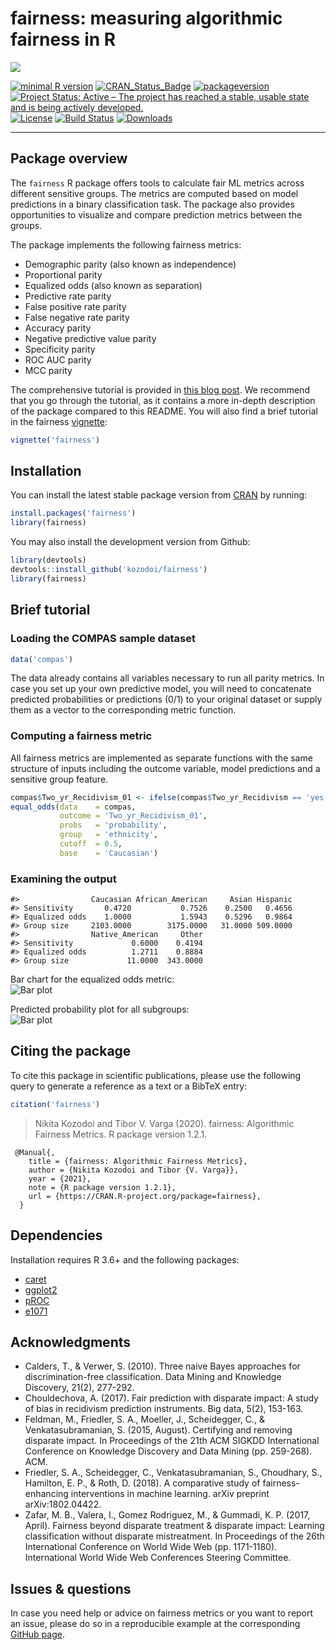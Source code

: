 # fairness: measuring algorithmic fairness in R

![](https://kozodoi.me/images/covers/fairness.png)

[![minimal R version](https://img.shields.io/badge/R%3E%3D-3.6.0-6666ff.svg)](https://cran.r-project.org/)
[![CRAN_Status_Badge](https://www.r-pkg.org/badges/version/fairness)](https://www.r-pkg.org/badges/version/fairness)
[![packageversion](https://img.shields.io/badge/Package%20version-1.2.2-orange.svg)](commits/master)
[![Project Status: Active – The project has reached a stable, usable state and is being actively developed.](https://www.repostatus.org/badges/latest/active.svg)](https://www.repostatus.org/#active)
[![License](https://img.shields.io/github/license/mashape/apistatus.svg)](http://choosealicense.com/licenses/mit/)
[![Build Status](https://travis-ci.org/kozodoi/Fairness.svg?branch=master)](https://travis-ci.com/kozodoi/Fairness)
[![Downloads](https://cranlogs.r-pkg.org/badges/fairness)](https://cran.rstudio.com/web/packages/fairness/index.html)

---

## Package overview

The `fairness` R package offers tools to calculate fair ML metrics across different sensitive groups. The metrics are computed based on model predictions in a binary classification task. The package also provides opportunities to visualize and compare prediction metrics between the groups.

The package implements the following fairness metrics:
- Demographic parity (also known as independence)
- Proportional parity
- Equalized odds (also known as separation)
- Predictive rate parity
- False positive rate parity
- False negative rate parity
- Accuracy parity
- Negative predictive value parity
- Specificity parity
- ROC AUC parity
- MCC parity

The comprehensive tutorial is provided in [this blog post](https://kozodoi.me/r/fairness/packages/2020/05/01/fairness-tutorial.html). We recommend that you go through the tutorial, as it contains a more in-depth description of the package compared to this README. You will also find a brief tutorial in the fairness [vignette](https://github.com/kozodoi/fairness/blob/master/vignettes/fairness.Rmd):

```r
vignette('fairness')
```

## Installation

You can install the latest stable package version from [CRAN](https://cran.r-project.org/package=fairness) by running:

```r
install.packages('fairness')
library(fairness)
```

You may also install the development version from Github:

```r
library(devtools)
devtools::install_github('kozodoi/fairness')
library(fairness)
```

## Brief tutorial

### Loading the COMPAS sample dataset

```r
data('compas')
```

The data already contains all variables necessary to run all parity metrics. In case you set up your own predictive model, you will need to concatenate predicted probabilities or predictions (0/1) to your original dataset or supply them as a vector to the corresponding metric function.

### Computing a fairness metric

All fairness metrics are implemented as separate functions with the same structure of inputs including the outcome variable, model predictions and a sensitive group feature.

```r
compas$Two_yr_Recidivism_01 <- ifelse(compas$Two_yr_Recidivism == 'yes', 1, 0)
equal_odds(data    = compas,
           outcome = 'Two_yr_Recidivism_01',
           probs   = 'probability',
           group   = 'ethnicity',
           cutoff  = 0.5,
           base    = 'Caucasian')
```

### Examining the output

```
#>                Caucasian African_American     Asian Hispanic
#> Sensitivity       0.4720           0.7526    0.2500   0.4656
#> Equalized odds    1.0000           1.5943    0.5296   0.9864
#> Group size     2103.0000        3175.0000   31.0000 509.0000
#>                Native_American     Other
#> Sensitivity             0.6000    0.4194
#> Equalized odds          1.2711    0.8884
#> Group size             11.0000  343.0000
```

Bar chart for the equalized odds metric:    
![Bar plot](man/figures/Plot_bar.png)

Predicted probability plot for all subgroups:    
![Bar plot](man/figures/Plot_prob.png)


## Citing the package

To cite this package in scientific publications, please use the following query to generate a reference as a text or a BibTeX entry:
```r
citation('fairness')
```
> Nikita Kozodoi and Tibor V. Varga (2020). fairness: Algorithmic Fairness Metrics. R package version 1.2.1.

```
 @Manual{,
    title = {fairness: Algorithmic Fairness Metrics},
    author = {Nikita Kozodoi and Tibor {V. Varga}},
    year = {2021},
    note = {R package version 1.2.1},
    url = {https://CRAN.R-project.org/package=fairness},
  }
```


## Dependencies

Installation requires R 3.6+ and the following packages:
- [caret](https://cran.r-project.org/package=caret)
- [ggplot2](https://cran.r-project.org/package=ggplot2)
- [pROC](https://cran.r-project.org/package=pROC)
- [e1071](https://cran.r-project.org/package=e1071)


## Acknowledgments

- Calders, T., & Verwer, S. (2010). Three naive Bayes approaches for discrimination-free classification. Data Mining and Knowledge Discovery, 21(2), 277-292.
- Chouldechova, A. (2017). Fair prediction with disparate impact: A study of bias in recidivism prediction instruments. Big data, 5(2), 153-163.
- Feldman, M., Friedler, S. A., Moeller, J., Scheidegger, C., & Venkatasubramanian, S. (2015, August). Certifying and removing disparate impact. In Proceedings of the 21th ACM SIGKDD International Conference on Knowledge Discovery and Data Mining (pp. 259-268). ACM.
- Friedler, S. A., Scheidegger, C., Venkatasubramanian, S., Choudhary, S., Hamilton, E. P., & Roth, D. (2018). A comparative study of fairness-enhancing interventions in machine learning. arXiv preprint arXiv:1802.04422.
- Zafar, M. B., Valera, I., Gomez Rodriguez, M., & Gummadi, K. P. (2017, April). Fairness beyond disparate treatment & disparate impact: Learning classification without disparate mistreatment. In Proceedings of the 26th International Conference on World Wide Web (pp. 1171-1180). International World Wide Web Conferences Steering Committee.


## Issues & questions

In case you need help or advice on fairness metrics or you want to report an issue, please do so in a reproducible example at the corresponding [GitHub page](https://github.com/kozodoi/fairness/issues).
